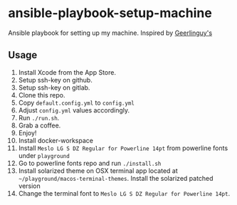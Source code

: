 # ansible-playbook-setup-machine

Ansible playbook for setting up my machine. Inspired by [Geerlinguy's](https://github.com/geerlingguy/mac-dev-playbook)

## Usage

1. Install Xcode from the App Store.
1. Setup ssh-key on github.
1. Setup ssh-key on gitlab.
1. Clone this repo.
1. Copy `default.config.yml` to `config.yml`
1. Adjust `config.yml` values accordingly.
1. Run `./run.sh`.
1. Grab a coffee.
1. Enjoy!
1. Install docker-workspace
1. Install `Meslo LG S DZ Regular for Powerline 14pt` from powerline fonts under `playground`
1. Go to powerline fonts repo and run `./install.sh`
1. Install solarized theme on OSX terminal app located at `~/playground/macos-terminal-themes`. Install the solarized patched version
1. Change the terminal font to `Meslo LG S DZ Regular for Powerline 14pt`.
